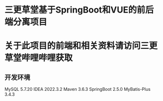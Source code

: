 # 三更草堂基于SpringBoot和VUE的前后端分离项目
# 关于此项目的前端和相关资料请访问三更草堂哔哩哔哩获取
## 开发环境
MySQL 5.7.20
IDEA 2022.3.2
Maven 3.6.3
SpringBoot 2.5.0
MyBatis-Plus 3.4.3